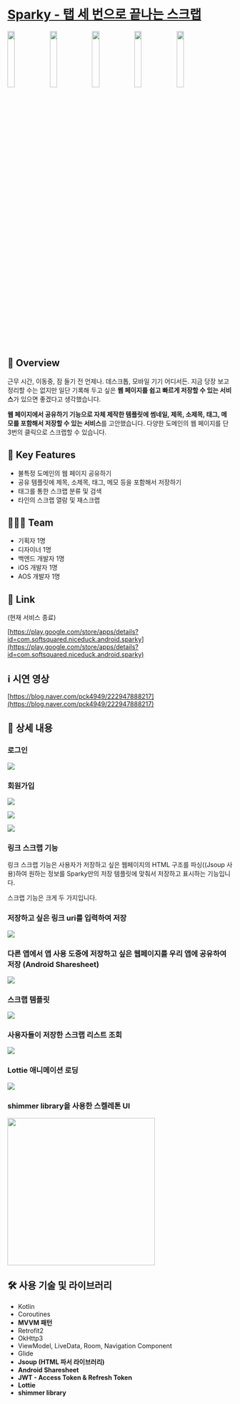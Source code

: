 
# [Sparky - 탭 세 번으로 끝나는 스크랩](https://apps.apple.com/us/app/id6444295657)
<img src="https://github.com/Minny27/Sparky-iOS/assets/68800789/61b3d89a-cde8-4477-a870-494a6a58668c" width=18%> <img src="https://github.com/Minny27/Sparky-iOS/assets/68800789/953dd799-5b0d-49c5-9357-5bcee7640d9a" width=18%> <img src="https://github.com/Minny27/Sparky-iOS/assets/68800789/84314559-2da0-40bd-8ca1-b42f3a29d6d0" width=18%> <img src="https://github.com/Minny27/Sparky-iOS/assets/68800789/5595ac0d-8915-41f5-bbe7-c81158a43b84" width=18%> <img src="https://github.com/Minny27/Sparky-iOS/assets/68800789/a580b13a-d124-4e80-9386-e56d0b6591eb" width=18%>


## 🧩 Overview
근무 시간, 이동중, 잠 들기 전 언제나. 데스크톱, 모바일 기기 어디서든. 지금 당장 보고 정리할 수는 없지만 일단 기록해 두고 싶은 **웹 페이지를 쉽고 빠르게 저장할 수 있는 서비스**가 있으면 좋겠다고 생각했습니다.

**웹 페이지에서 공유하기 기능으로 자체 제작한 템플릿에 썸네일, 제목, 소제목, 태그, 메모를 포함해서 저장할 수 있는 서비스**를 고안했습니다. 다양한 도메인의 웹 페이지를 단 3번의 클릭으로 스크랩할 수 있습니다.


## 🎲 Key Features
- 불특정 도메인의 웹 페이지 공유하기
- 공유 템플릿에 제목, 소제목, 태그, 메모 등을 포함해서 저장하기
- 태그를 통한 스크랩 분류 및 검색
- 타인의 스크랩 열람 및 재스크랩


## 🧑🏻‍💻 Team
- 기획자 1명
- 디자이너 1명
- 백엔드 개발자 1명
- iOS 개발자 1명
- AOS 개발자 1명

## 🔗 Link

(현재 서비스 종료)

[https://play.google.com/store/apps/details?id=com.softsquared.niceduck.android.sparky](https://play.google.com/store/apps/details?id=com.softsquared.niceduck.android.sparky) 

## ℹ️ 시연 영상

[https://blog.naver.com/pck4949/222947888217](https://blog.naver.com/pck4949/222947888217)


## 📖 상세 내용

### 로그인
![](https://github.com/GNUting/GNUting-Android/assets/86148926/3de22d3b-8254-4cf0-85fd-53b7e41e9549)
    

### 회원가입
![](https://github.com/GNUting/GNUting-Android/assets/86148926/c8a84836-5c57-4b6c-a812-57eb6ea076c9)

![](https://github.com/GNUting/GNUting-Android/assets/86148926/7624a34c-504a-41a5-8ab9-23448fdc8ac6)

![](https://github.com/GNUting/GNUting-Android/assets/86148926/f8543733-30ac-42c8-aa14-0a4b3f9710bd)


### 링크 스크랩 기능
링크 스크랩 기능은 사용자가 저장하고 싶은 웹페이지의 HTML 구조를 파싱((Jsoup 사용)하여 원하는 정보를 Sparky만의 저장 템플릿에 맞춰서 저장하고 표시하는 기능입니다.
    
스크랩 기능은 크게 두 가지입니다. 
    

### 저장하고 싶은 링크 uri를 입력하여 저장 
![](https://github.com/GNUting/GNUting-Android/assets/86148926/162737e5-b5fb-4bf2-9ff3-657ed0d99cf2)

### 다른 앱에서 앱 사용 도중에 저장하고 싶은 웹페이지를 우리 앱에 공유하여 저장 (Android Sharesheet)
![](https://github.com/GNUting/GNUting-Android/assets/86148926/bda05c91-7b63-411f-95a1-7faa6693fdd5)

### 스크랩 템플릿
![](https://github.com/GNUting/GNUting-Android/assets/86148926/565d0aab-b258-49f2-82a7-ff834424fa5e)

### 사용자들이 저장한 스크랩 리스트 조회
![](https://github.com/GNUting/GNUting-Android/assets/86148926/8ce2f2b3-e390-4495-9ab6-da2456bfe36a)

### Lottie 애니메이션 로딩
![](https://github.com/GNUting/GNUting-Android/assets/86148926/6f3603f7-a19a-4327-8e43-280008450787)

### shimmer library을 사용한 스켈레톤 UI
<img width="330" src="https://github.com/GNUting/GNUting-Android/assets/86148926/a141adbf-f7ee-487a-912a-6ceb3b3886bf">

    
## 🛠️ 사용 기술 및 라이브러리

- Kotlin
- Coroutines
- **MVVM 패턴**
- Retrofit2
- OkHttp3
- ViewModel, LiveData, Room, Navigation Component
- Glide
- **Jsoup (HTML 파서 라이브러리)**
- **Android Sharesheet**
- **JWT - Access Token & Refresh Token**
- **Lottie**
- **shimmer library**

